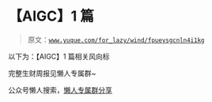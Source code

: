 # 【AIGC】1 篇

> 原文：[`www.yuque.com/for_lazy/wind/fpueysgcnln4i1kg`](https://www.yuque.com/for_lazy/wind/fpueysgcnln4i1kg)

以下为：【AIGC】1 篇相关风向标

完整生财周报见懒人专属群~

公众号懒人搜索，[懒人专属群分享](https://lazybook.fun/#/blog/group)